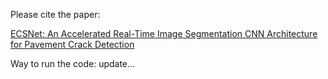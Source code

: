Please cite the paper:

[ECSNet: An Accelerated Real-Time Image Segmentation CNN Architecture for Pavement Crack Detection](https://ieeexplore.ieee.org/stamp/stamp.jsp?arnumber=10214472&casa_token=XFvBQmg5iEYAAAAA:AKa5-XCJbXGCA9vQvX1MvovcyW4XR4NQ_N0qducAV7plRecr2Z9AUxaYk3Ecpd7JRIsitqU&tag=1)

Way to run the code:
update...
